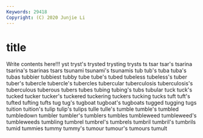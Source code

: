 ```yaml
---
Keywords: 29418
Copyright: (C) 2020 Junjie Li
---
```


# title

Write contents here!!!
yst 
tryst's 
trysted 
trysting 
trysts 
ts 
tsar
tsar's 
tsarina 
tsarina's 
tsarinas 
tsars 
tsunami 
tsunami's 
tsunamis 
tub 
tub's
tuba 
tuba's 
tubas 
tubbier 
tubbiest 
tubby 
tube 
tube's 
tubed 
tubeless
tubeless's 
tuber 
tuber's 
tubercle 
tubercle's 
tubercles 
tubercular 
tuberculosis 
tuberculosis's 
tuberculous
tuberous 
tubers 
tubes 
tubing 
tubing's 
tubs 
tubular 
tuck 
tuck's 
tucked
tucker 
tucker's 
tuckered 
tuckering 
tuckers 
tucking 
tucks 
tuft 
tuft's 
tufted
tufting 
tufts 
tug 
tug's 
tugboat 
tugboat's 
tugboats 
tugged 
tugging 
tugs
tuition 
tuition's 
tulip 
tulip's 
tulips 
tulle 
tulle's 
tumble 
tumble's 
tumbled
tumbledown 
tumbler 
tumbler's 
tumblers 
tumbles 
tumbleweed 
tumbleweed's 
tumbleweeds 
tumbling 
tumbrel
tumbrel's 
tumbrels 
tumbril 
tumbril's 
tumbrils 
tumid 
tummies 
tummy 
tummy's 
tumour
tumour's 
tumours 
tumult 
